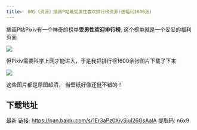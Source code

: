 ```yaml
---
title:  005《资源》插画P站最受男性喜欢排行榜资源(送福利1600张)
---
```



插画P站Pixiv有一个神奇的榜单**受男性欢迎排行榜**,  这个榜单就是一个妥妥的福利页面

![](https://www.v2fy.com/asset/pix000005/p.png)

但Pixiv需要科学上网才能进入，于是我把排行榜1600余张图片下载了下来

![](https://www.v2fy.com/asset/pix000005/pixiv-fu.gif)

这些图片都是原图超清， 当壁纸好像还挺不错的！

## 下载地址

最新 链接: https://pan.baidu.com/s/1Er3aPz0XivSjuI26GsAalA 提取码: n6x9 

